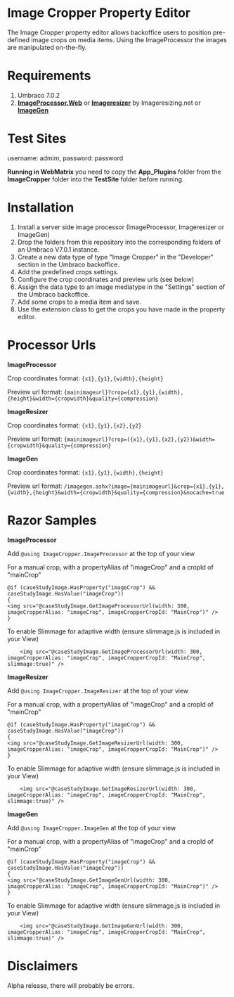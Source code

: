 Image Cropper Property Editor
============================================

The Image Cropper property editor allows backoffice users to position pre-defined image crops on media items.
Using the ImageProcessor the images are manipulated on-the-fly.

Requirements
============
1. Umbraco 7.0.2
2. **[ImageProcessor.Web](http://jimbobsquarepants.github.io/ImageProcessor/)** or **[Imageresizer](http://imageresizing.net/)** by Imageresizing.net or **[ImageGen](http://our.umbraco.org/projects/website-utilities/imagegen)**

Test Sites
============
username: admim, password: password

**Running in WebMatrix** you need to copy the **App_Plugins** folder from the **ImageCropper** folder into the **TestSite** folder before running.

Installation
============

1. Install a server side image processor (ImageProcessor, Imageresizer or ImageGen)
2. Drop the folders from this repository into the corresponding folders of an Umbraco V7.0.1 instance.
3. Create a new data type of type "Image Cropper" in the "Developer" section in the Umbraco backoffice.
4. Add the predefined crops settings.
5. Configure the crop coordinates and preview urls (see below)
5. Assign the data type to an image mediatype in the "Settings" section of the Umbraco backoffice.
6. Add some crops to a media item and save.
7. Use the extension class to get the crops you have made in the property editor.


Processor Urls
===========
**ImageProcessor**

Crop coordinates format: `{x1},{y1},{width},{height}`

Preview url format: `{mainimageurl}?crop={x1},{y1},{width},{height}&width={cropwidth}&quality={compression}`

**ImageResizer**

Crop coordinates format: `{x1},{y1},{x2},{y2}`

Preview url format: `{mainimageurl}?crop=({x1},{y1},{x2},{y2})&width={cropwidth}&quality={compression}`

**ImageGen**

Crop coordinates format: `{x1},{y1},{width},{height}`

Preview url format: `/imagegen.ashx?image={mainimageurl}&crop={x1},{y1},{width},{height}&width={cropwidth}&quality={compression}&nocache=true`

Razor Samples
===========
**ImageProcessor**

Add `@using ImageCropper.ImageProcessor` at the top of your view

For a manual crop, with a propertyAlias of "imageCrop" and a cropId of "mainCrop"

	@if (caseStudyImage.HasProperty("imageCrop") && caseStudyImage.HasValue("imageCrop"))
	{
	<img src="@caseStudyImage.GetImageProcessorUrl(width: 300, imageCropperAlias: "imageCrop", imageCropperCropId: "MainCrop")" />
	} 

To enable Slimmage for adaptive width (ensure slimmage.js is included in your View)

	    <img src="@caseStudyImage.GetImageProcessorUrl(width: 300, imageCropperAlias: "imageCrop", imageCropperCropId: "MainCrop", slimmage:true)" />  

**ImageResizer**

Add `@using ImageCropper.ImageResizer` at the top of your view

For a manual crop, with a propertyAlias of "imageCrop" and a cropId of "mainCrop"

	@if (caseStudyImage.HasProperty("imageCrop") && caseStudyImage.HasValue("imageCrop"))
	{
	<img src="@caseStudyImage.GetImageResizerUrl(width: 300, imageCropperAlias: "imageCrop", imageCropperCropId: "MainCrop")" />
	}

To enable Slimmage for adaptive width (ensure slimmage.js is included in your View)

	    <img src="@caseStudyImage.GetImageResizerUrl(width: 300, imageCropperAlias: "imageCrop", imageCropperCropId: "MainCrop", slimmage:true)" />

**ImageGen**

Add `@using ImageCropper.ImageGen` at the top of your view

For a manual crop, with a propertyAlias of "imageCrop" and a cropId of "mainCrop"

	@if (caseStudyImage.HasProperty("imageCrop") && caseStudyImage.HasValue("imageCrop"))
	{
	<img src="@caseStudyImage.GetImageGenUrl(width: 300, imageCropperAlias: "imageCrop", imageCropperCropId: "MainCrop")" />
	} 

To enable Slimmage for adaptive width (ensure slimmage.js is included in your View)

	    <img src="@caseStudyImage.GetImageGenUrl(width: 300, imageCropperAlias: "imageCrop", imageCropperCropId: "MainCrop", slimmage:true)" />

Disclaimers
===========

Alpha release, there will probably be errors.
